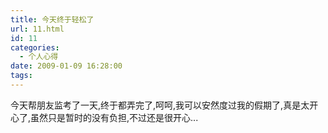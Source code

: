 ```yaml
---
title: 今天终于轻松了
url: 11.html
id: 11
categories:
  - 个人心得
date: 2009-01-09 16:28:00
tags:
---
```


今天帮朋友监考了一天,终于都弄完了,呵呵,我可以安然度过我的假期了,真是太开心了,虽然只是暂时的没有负担,不过还是很开心...